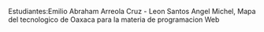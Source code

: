 Estudiantes:Emilio Abraham Arreola Cruz - Leon Santos Angel Michel, Mapa del tecnologico de Oaxaca para la materia de programacion Web
